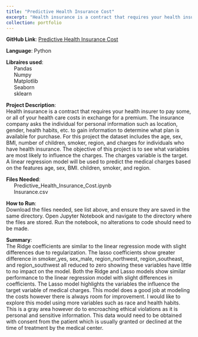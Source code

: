 ```yaml
---
title: "Predictive Health Insurance Cost"
excerpt: "Health insurance is a contract that requires your health insurer to pay some, or all of your health care costs in exchange for a premium. The insurance company asks the individual for personal information such as location, gender, health habits, etc. to gain information to determine what plan is available for purchase. For this project the dataset includes the age, sex, BMI, number of children, smoker, region, and charges for individuals who have health insurance. The objective of this project is to see what variables are most likely to influence the charges. The charges variable is the target. A linear regression model will be used to predict the medical charges based on the features age, sex, BMI. children, smoker, and region."
collection: portfolio
---
```


**GitHub Link**: [Predictive Health Insurance Cost](https://github.com/laurenthompson4477/laurenthompson4477.github.io/tree/main/Health_Insurance_Predictive)

**Language**: Python

**Libraires used**: <br>
&ensp;&ensp;&ensp;Pandas <br>
&ensp;&ensp;&ensp;Numpy <br>
&ensp;&ensp;&ensp;Matplotlib <br>
&ensp;&ensp;&ensp;Seaborn <br>
&ensp;&ensp;&ensp;sklearn <br>
 
**Project Description**: <br>
Health insurance is a contract that requires your health insurer to pay some, or all of your health care costs in exchange for a premium. The insurance company asks the individual for personal information such as location, gender, health habits, etc. to gain information to determine what plan is available for purchase. For this project the dataset includes the age, sex, BMI, number of children, smoker, region, and charges for individuals who have health insurance. The objective of this project is to see what variables are most likely to influence the charges. The charges variable is the target. A linear regression model will be used to predict the medical charges based on the features age, sex, BMI. children, smoker, and region.

**Files Needed**:<br>
	&ensp;&ensp;&ensp;Predictive_Health_Insurance_Cost.ipynb<br>
	&ensp;&ensp;&ensp;Insurance.csv


**How to Run**:<br>
Download the files needed, see list above, and ensure they are saved in the same directory. Open Jupyter Notebook and navigate to the directory where the files are stored. Run the notebook, no alterations to code should need to be made.

**Summary**: <br>
The Ridge coefficients are similar to the linear regression mode with slight differences due to regularization. The lasso coefficients show greater difference in smoker_yes, sex_male, region_northwest, region_southeast, and region_southwest all reduced to zero showing these variables have little to no impact on the model.
Both the Ridge and Lasso models show similar performance to the linear regression model with slight differences in coefficients. The Lasso model highlights the variables the influence the target variable of medical charges.
This model does a good job at modeling the costs however there is always room for improvement. I would like to explore this model using more variables such as race and health habits. This is a gray area however do to encroaching ethical violations as it is personal and sensitive information. This data would need to be obtained with consent from the patient which is usually granted or declined at the time of treatment by the medical center.


